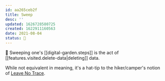 ```yaml
---
id: aa265ceb2f
title: Sweep
desc: ''
updated: 1626728580725
created: 1622911160563
date: 2021-08-04
status: 🌱
---
```


🧹 Sweeping one's [[digital-garden.steps]] is the act of [[features.visited.delete-data|deleting]] data.

While not equivalent in meaning, it's a hat-tip to the hiker/camper's notion of [Leave No Trace](https://en.wikipedia.org/wiki/Leave_No_Trace).
